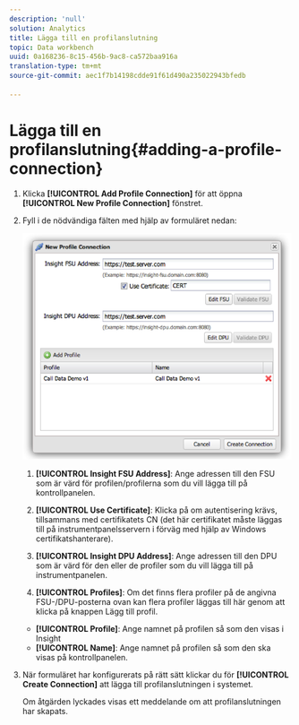 ```yaml
---
description: 'null'
solution: Analytics
title: Lägga till en profilanslutning
topic: Data workbench
uuid: 0a168236-8c15-456b-9ac8-ca572baa916a
translation-type: tm+mt
source-git-commit: aec1f7b14198cdde91f61d490a235022943bfedb

---
```



# Lägga till en profilanslutning{#adding-a-profile-connection}

1. Klicka **[!UICONTROL Add Profile Connection]** för att öppna **[!UICONTROL New Profile Connection]** fönstret.
1. Fyll i de nödvändiga fälten med hjälp av formuläret nedan:

   ![](assets/new_profile_connection.png)

   1. **[!UICONTROL Insight FSU Address]**: Ange adressen till den FSU som är värd för profilen/profilerna som du vill lägga till på kontrollpanelen.

   1. **[!UICONTROL Use Certificate]**: Klicka på om autentisering krävs, tillsammans med certifikatets CN (det här certifikatet måste läggas till på instrumentpanelsservern i förväg med hjälp av Windows certifikatshanterare).
   1. **[!UICONTROL Insight DPU Address]**: Ange adressen till den DPU som är värd för den eller de profiler som du vill lägga till på instrumentpanelen.
   1. **[!UICONTROL Profiles]**: Om det finns flera profiler på de angivna FSU-/DPU-posterna ovan kan flera profiler läggas till här genom att klicka på knappen Lägg till profil.
   * **[!UICONTROL Profile]**: Ange namnet på profilen så som den visas i Insight
   * **[!UICONTROL Name]**: Ange namnet på profilen så som den ska visas på kontrollpanelen.


1. När formuläret har konfigurerats på rätt sätt klickar du för **[!UICONTROL Create Connection]** att lägga till profilanslutningen i systemet.

   Om åtgärden lyckades visas ett meddelande om att profilanslutningen har skapats.
